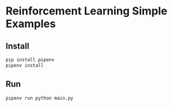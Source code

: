 # Reinforcement Learning Simple Examples

## Install

```sh
pip install pipenv
pipenv install
```

## Run

```sh
pipenv run python main.py
```
